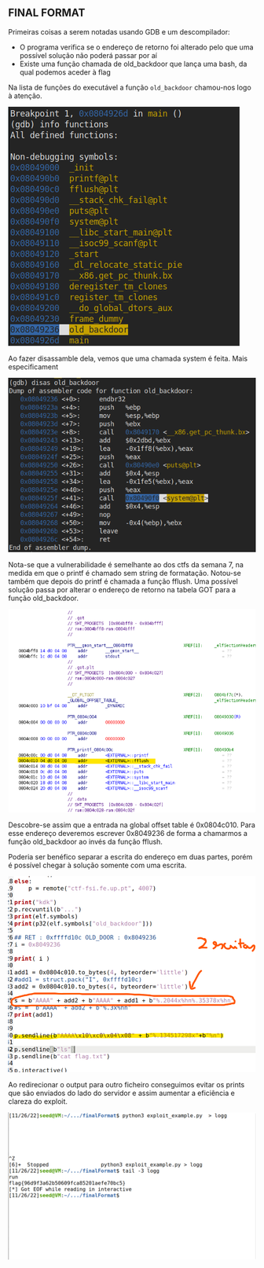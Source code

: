 ## FINAL FORMAT

Primeiras coisas a serem notadas usando GDB e um descompilador:

- O programa verifica se o endereço de retorno foi alterado pelo que uma possível solução não poderá passar por aí
- Existe uma função chamada de old_backdoor que lança uma bash, da qual podemos aceder à flag

Na lista de funções do executável a função `old_backdoor` chamou-nos logo à atenção.

![](find_backdoor.png)

Ao fazer disassamble dela, vemos que uma chamada system é feita. Mais especificament

![](sys_find.png)

Nota-se que a vulnerabilidade é semelhante ao dos ctfs da semana 7, na medida em que o printf é chamado sem string de formatação. Notou-se também que depois do printf é chamada a função fflush. Uma possível solução passa por alterar o endereço de retorno na tabela GOT para a função old_backdoor.

![""](GOT_TABLE.png)

Descobre-se assim que a entrada na global offset table é 0x0804c010. Para esse endereço deveremos escrever 0x8049236 de forma a chamarmos a função old_backdoor ao invés da função fflush.

Poderia ser benéfico separar a escrita do endereço em duas partes, porém é possível chegar à solução somente com uma escrita.

![](EXPLOIT_PY.png)

Ao redirecionar o output para outro ficheiro conseguimos evitar os prints que são enviados do lado do servidor e assim aumentar a eficiência e clareza do exploit.

![imagem.png](./imagem.png)
